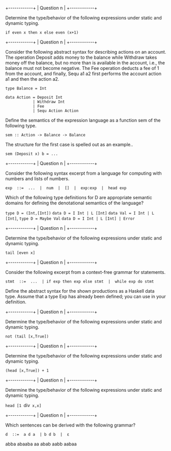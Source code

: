+------------+
| Question n |
+------------+

Determine the type/behavior of the following expressions under static and dynamic typing. 

`if even x then x else even (x+1)`

+------------+
| Question n |
+------------+

Consider the following abstract syntax for describing actions on an account. The operation Deposit adds money to the balance while Withdraw takes money off the balance, but no more than is available in the account, i.e., the balance must not become negative. The Fee operation deducts a fee of 1 from the account, and finally, Sequ a1 a2 first performs the account action a1 and then the action a2.

```
type Balance = Int

data Action = Deposit Int
            | Withdraw Int
            | Fee
            | Sequ Action Action
```

Define the semantics of the expression language as a function sem of the following type.

`sem :: Action -> Balance -> Balance`

The structure for the first case is spelled out as an example..

`sem (Deposit x) b = ...`

+------------+
| Question n |
+------------+

Consider the following syntax excerpt from a language for computing with numbers and lists of numbers.

`exp  ::=  ...  |  num  |  []  |  exp:exp  |  head exp`

Which of the following type definitions for D are appropriate semantic domains for defining the denotational semantics of the language?

`type D = (Int,[Int])`
`data D = I Int | L [Int]`
`data Val = I Int | L [Int]`, `type D = Maybe Val`
`data D = I Int | L [Int] | Error`

+------------+
| Question n |
+------------+

Determine the type/behavior of the following expressions under static and dynamic typing. 

`tail [even x]`

+------------+
| Question n |
+------------+

Consider the following excerpt from a context-free grammar for statements.

`stmt  ::=  ...  | if exp then exp else stmt  |  while exp do stmt`

Define the abstract syntax for the shown productions as a Haskell data type. Assume that a type Exp has already been defined; you can use in your definition.

+------------+
| Question n |
+------------+

Determine the type/behavior of the following expressions under static and dynamic typing. 

`not (tail [x,True])`

+------------+
| Question n |
+------------+

Determine the type/behavior of the following expressions under static and dynamic typing. 

`(head [x,True]) + 1`

+------------+
| Question n |
+------------+

Determine the type/behavior of the following expressions under static and dynamic typing. 

`head [1 `div` x,x]`

+------------+
| Question n |
+------------+

Which sentences can be derived with the following grammar?

`d  ::=  a d a  | b d b  |  ε`

abba
abaaba
aa
abab
aabb
aabaa
